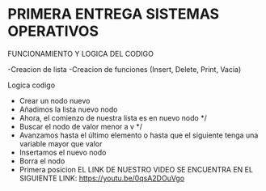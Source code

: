 # PRIMERA ENTREGA SISTEMAS OPERATIVOS

FUNCIONAMIENTO Y LOGICA DEL CODIGO

-Creacion de lista 
-Creacion de funciones (Insert, Delete, Print, Vacia)

Logica codigo
-  Crear un nodo nuevo 
- Añadimos la lista nuevo nodo 
- Ahora, el comienzo de nuestra lista es en nuevo nodo */
- Buscar el nodo de valor menor a v */
- Avanzamos hasta el último elemento o hasta que el siguiente tenga una variable mayor que valor 
- Insertamos el nuevo nodo 
- Borra el nodo 
- Primera posicion
EL LINK DE NUESTRO VIDEO SE ENCUENTRA EN EL SIGUIENTE LINK:
https://youtu.be/0qsA2DOuVgo
